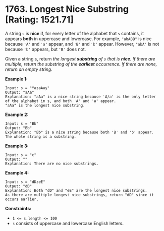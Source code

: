 # 1763. Longest Nice Substring [Rating: 1521.71]

A string `s` is **nice** if, for every letter of the alphabet that `s` contains, it appears **both** in uppercase and lowercase. For example, `"abABB"` is nice because `'A'` and `'a'` appear, and `'B'` and `'b'` appear. However, `"abA"` is not because `'b'` appears, but `'B'` does not.

Given a string `s`, return *the longest **substring** of `s` that is **nice**. If there are multiple, return the substring of the **earliest** occurrence. If there are none, return an empty string*.

 

**Example 1:**

```
Input: s = "YazaAay"
Output: "aAa"
Explanation: "aAa" is a nice string because 'A/a' is the only letter of the alphabet in s, and both 'A' and 'a' appear.
"aAa" is the longest nice substring.
```

**Example 2:**

```
Input: s = "Bb"
Output: "Bb"
Explanation: "Bb" is a nice string because both 'B' and 'b' appear. The whole string is a substring.
```

**Example 3:**

```
Input: s = "c"
Output: ""
Explanation: There are no nice substrings.
```

**Example 4:**

```
Input: s = "dDzeE"
Output: "dD"
Explanation: Both "dD" and "eE" are the longest nice substrings.
As there are multiple longest nice substrings, return "dD" since it occurs earlier.
```

 

**Constraints:**

- `1 <= s.length <= 100`
- `s` consists of uppercase and lowercase English letters.